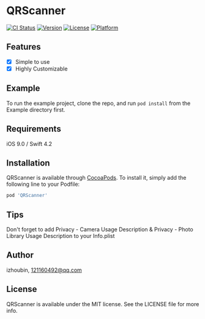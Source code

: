 # QRScanner

[![CI Status](https://img.shields.io/travis/izhoubin/QRScanner.svg?style=flat)](https://travis-ci.org/izhoubin/QRScanner)
[![Version](https://img.shields.io/cocoapods/v/QRScanner.svg?style=flat)](https://cocoapods.org/pods/QRScanner)
[![License](https://img.shields.io/cocoapods/l/QRScanner.svg?style=flat)](https://cocoapods.org/pods/QRScanner)
[![Platform](https://img.shields.io/cocoapods/p/QRScanner.svg?style=flat)](https://cocoapods.org/pods/QRScanner)

## Features

- [x] Simple to use
- [x] Highly Customizable

## Example

To run the example project, clone the repo, and run `pod install` from the Example directory first.

## Requirements

iOS 9.0 / Swift 4.2

## Installation

QRScanner is available through [CocoaPods](https://cocoapods.org). To install
it, simply add the following line to your Podfile:

```ruby
pod 'QRScanner'
```
## Tips

Don't forget to add Privacy - Camera Usage Description & Privacy - Photo Library Usage Description to your Info.plist

## Author

izhoubin, 121160492@qq.com

## License

QRScanner is available under the MIT license. See the LICENSE file for more info.
